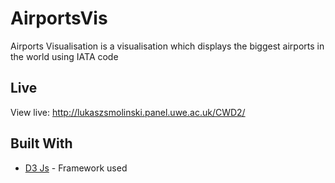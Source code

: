 # AirportsVis

Airports Visualisation is a visualisation which displays the biggest airports in the world using IATA code

## Live
View live:
http://lukaszsmolinski.panel.uwe.ac.uk/CWD2/


## Built With

* [D3 Js](https://d3js.org/) - Framework used
